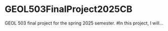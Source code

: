 # GEOL503FinalProject2025CB
GEOL 503 final project for the spring 2025 semester.
#In this project, I will...
